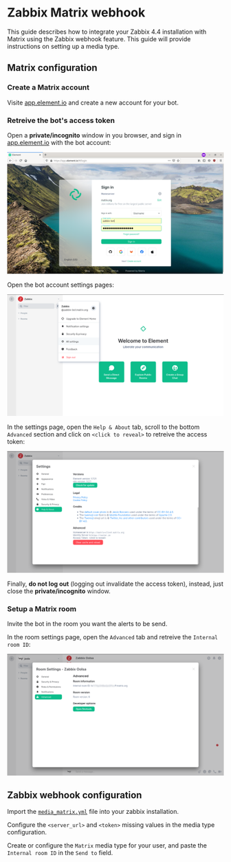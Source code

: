 # Zabbix Matrix webhook

This guide describes how to integrate your Zabbix 4.4 installation with Matrix using the Zabbix webhook feature. This guide will provide instructions on setting up a media type.

## Matrix configuration

### Create a Matrix account

Visite [app.element.io](https://app.element.io/) and create a new account for your bot.

### Retreive the bot's access token

Open a **private/incognito** window in you browser, and sign in [app.element.io](https://app.element.io) with the bot account:

![](docs/matrix_access_token1.png)

Open the bot account settings pages:

![](docs/matrix_access_token2.png)

In the settings page, open the `Help & About` tab, scroll to the bottom `Advanced` section and click on `<click to reveal>` to retreive the access token:

![](docs/matrix_access_token3.png)

Finally, **do not log out** (logging out invalidate the access token), instead, just close the **private/incognito** window.

### Setup a Matrix room

Invite the bot in the room you want the alerts to be send.

In the room settings page, open the `Advanced` tab and retreive the `Internal room ID`:

![](docs/matrix_room_id1.png)

## Zabbix webhook configuration

Import the [`media_matrix.yml`](media_matrix.yml) file into your zabbix installation.

Configure the `<server_url>` and `<token>` missing values in the media type configuration.

Create or configure the `Matrix` media type for your user, and paste the `Internal room ID` in the `Send to` field.
